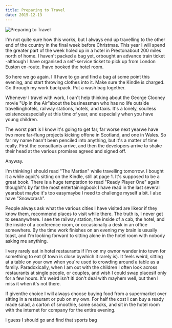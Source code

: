 ```yaml
---
title: Preparing to Travel
date: 2015-12-13
---
```


![Preparing to Travel](https://source.unsplash.com/DWyRC2juMgs/1600x900)

I'm not quite sure how this works, but I always end up travelling to the other end of the country in the final week before Christmas. This year I will spend the greater part of the week holed up in a hotel in Prestonabout 200 miles north of home. I haven't packed a bag yet, orbought an advance train ticket -although I have organised a self-service ticket to pick up from London Euston en-route. Ihave booked the hotel room.

So here we go again. I'll have to go and find a bag at some point this evening, and start throwing clothes into it. Make sure the Kindle is charged. Go through my work backpack. Put a wash bag together.

Whenever I travel with work, I can't help thinking about the George Clooney movie "Up in the Air"about the businessman who has no life outside travellinghotels, railway stations, hotels, and taxis. It's a lonely, soulless existenceespecially at this time of year, and especially when you have young children.

The worst part is I know it's going to get far, far worse next yearwe have two more far-flung projects kicking offone in Scotland, and one in Wales. So far my name hasn't been penciled into anything, but it's a matter of time really. First the consultants arrive, and then the developers arrive to shake their head at the various promises agreed and signed off.

Anyway.

I'm thinking I should read "The Martian" while travelling tomorrow. I bought it a while agoit's sitting on the Kindle, still at page 1. It's supposed to be a great book. There is a huge temptation to read "Ready Player One" again thoughit's by far the most entertainingbook I have read in the last several yearsbut maybe it's too easymaybe I need to challenge myself a bit. I also have "Snowcrash".

People always ask what the various cities I have visited are likeor if they know them, recommend places to visit while there. The truth is, I never get to seeanywhere. I see the railway station, the inside of a cab, the hotel, and the inside of a conference room, or occasionally a desk in an office somewhere. By the time work finishes on an evening my brain is usually toast, and I'm looking forward to sitting alone in the hotel room with nobody asking me anything.

I very rarely eat in hotel restaurants if I'm on my ownor wander into town for something to eat (if town is close bywhich it rarely is). It feels weird, sitting at a table on your own when you're used to crowding around a table as a family. Paradoxically, when I am out with the children I often look across restaurants at single people, or couples, and wish I could swap placesif only for a few hours. It's weird isn't itI don't deal with mayhem well, but then I miss it when it's not there.

If giventhe choice I will always choose buying food from a supermarket over sitting in a restaurant or pub on my own. For half the cost I can buy a ready made salad, a carton of smoothie, some snacks, and sit in the hotel room with the internet for company for the entire evening.

I guess I should go and find that sports bag